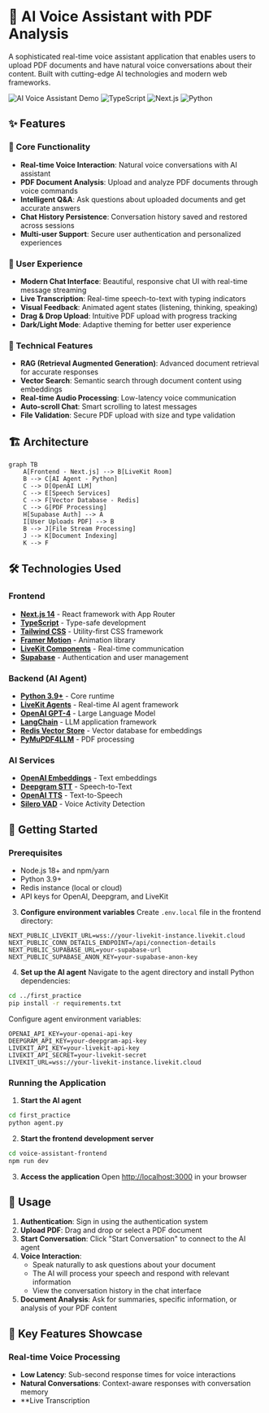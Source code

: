 # 🤖 AI Voice Assistant with PDF Analysis

A sophisticated real-time voice assistant application that enables users to upload PDF documents and have natural voice conversations about their content. Built with cutting-edge AI technologies and modern web frameworks.

![AI Voice Assistant Demo](https://img.shields.io/badge/Status-Production%20Ready-green?style=for-the-badge)
![TypeScript](https://img.shields.io/badge/TypeScript-007ACC?style=for-the-badge&logo=typescript&logoColor=white)
![Next.js](https://img.shields.io/badge/Next.js-000000?style=for-the-badge&logo=nextdotjs&logoColor=white)
![Python](https://img.shields.io/badge/Python-3776AB?style=for-the-badge&logo=python&logoColor=white)

## ✨ Features

### 🎯 Core Functionality
- **Real-time Voice Interaction**: Natural voice conversations with AI assistant
- **PDF Document Analysis**: Upload and analyze PDF documents through voice commands
- **Intelligent Q&A**: Ask questions about uploaded documents and get accurate answers
- **Chat History Persistence**: Conversation history saved and restored across sessions
- **Multi-user Support**: Secure user authentication and personalized experiences

### 🎨 User Experience
- **Modern Chat Interface**: Beautiful, responsive chat UI with real-time message streaming
- **Live Transcription**: Real-time speech-to-text with typing indicators
- **Visual Feedback**: Animated agent states (listening, thinking, speaking)
- **Drag & Drop Upload**: Intuitive PDF upload with progress tracking
- **Dark/Light Mode**: Adaptive theming for better user experience

### 🔧 Technical Features
- **RAG (Retrieval Augmented Generation)**: Advanced document retrieval for accurate responses
- **Vector Search**: Semantic search through document content using embeddings
- **Real-time Audio Processing**: Low-latency voice communication
- **Auto-scroll Chat**: Smart scrolling to latest messages
- **File Validation**: Secure PDF upload with size and type validation

## 🏗️ Architecture

```mermaid
graph TB
    A[Frontend - Next.js] --> B[LiveKit Room]
    B --> C[AI Agent - Python]
    C --> D[OpenAI LLM]
    C --> E[Speech Services]
    C --> F[Vector Database - Redis]
    C --> G[PDF Processing]
    H[Supabase Auth] --> A
    I[User Uploads PDF] --> B
    B --> J[File Stream Processing]
    J --> K[Document Indexing]
    K --> F
```

## 🛠️ Technologies Used

### Frontend
- **[Next.js 14](https://nextjs.org/)** - React framework with App Router
- **[TypeScript](https://www.typescriptlang.org/)** - Type-safe development
- **[Tailwind CSS](https://tailwindcss.com/)** - Utility-first CSS framework
- **[Framer Motion](https://www.framer.com/motion/)** - Animation library
- **[LiveKit Components](https://livekit.io/)** - Real-time communication
- **[Supabase](https://supabase.com/)** - Authentication and user management

### Backend (AI Agent)
- **[Python 3.9+](https://python.org/)** - Core runtime
- **[LiveKit Agents](https://livekit.io/)** - Real-time AI agent framework
- **[OpenAI GPT-4](https://openai.com/)** - Large Language Model
- **[LangChain](https://langchain.com/)** - LLM application framework
- **[Redis Vector Store](https://redis.io/)** - Vector database for embeddings
- **[PyMuPDF4LLM](https://pymupdf.readthedocs.io/)** - PDF processing

### AI Services
- **[OpenAI Embeddings](https://platform.openai.com/docs/guides/embeddings)** - Text embeddings
- **[Deepgram STT](https://deepgram.com/)** - Speech-to-Text
- **[OpenAI TTS](https://platform.openai.com/docs/guides/text-to-speech)** - Text-to-Speech
- **[Silero VAD](https://github.com/snakers4/silero-vad)** - Voice Activity Detection

## 🚀 Getting Started

### Prerequisites
- Node.js 18+ and npm/yarn
- Python 3.9+
- Redis instance (local or cloud)
- API keys for OpenAI, Deepgram, and LiveKit


3. **Configure environment variables**
Create `.env.local` file in the frontend directory:
```env
NEXT_PUBLIC_LIVEKIT_URL=wss://your-livekit-instance.livekit.cloud
NEXT_PUBLIC_CONN_DETAILS_ENDPOINT=/api/connection-details
NEXT_PUBLIC_SUPABASE_URL=your-supabase-url
NEXT_PUBLIC_SUPABASE_ANON_KEY=your-supabase-anon-key
```

4. **Set up the AI agent**
Navigate to the agent directory and install Python dependencies:
```bash
cd ../first_practice
pip install -r requirements.txt
```

Configure agent environment variables:
```env
OPENAI_API_KEY=your-openai-api-key
DEEPGRAM_API_KEY=your-deepgram-api-key
LIVEKIT_API_KEY=your-livekit-api-key
LIVEKIT_API_SECRET=your-livekit-secret
LIVEKIT_URL=wss://your-livekit-instance.livekit.cloud
```

### Running the Application

1. **Start the AI agent**
```bash
cd first_practice
python agent.py
```

2. **Start the frontend development server**
```bash
cd voice-assistant-frontend
npm run dev
```

3. **Access the application**
Open [http://localhost:3000](http://localhost:3000) in your browser

## 📱 Usage

1. **Authentication**: Sign in using the authentication system
2. **Upload PDF**: Drag and drop or select a PDF document
3. **Start Conversation**: Click "Start Conversation" to connect to the AI agent
4. **Voice Interaction**: 
   - Speak naturally to ask questions about your document
   - The AI will process your speech and respond with relevant information
   - View the conversation history in the chat interface
5. **Document Analysis**: Ask for summaries, specific information, or analysis of your PDF content

## 🎯 Key Features Showcase

### Real-time Voice Processing
- **Low Latency**: Sub-second response times for voice interactions
- **Natural Conversations**: Context-aware responses with conversation memory
- **Live Transcription

